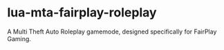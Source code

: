 lua-mta-fairplay-roleplay
=========================

A Multi Theft Auto Roleplay gamemode, designed specifically for FairPlay Gaming.
